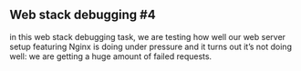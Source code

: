 ## Web stack debugging #4

in this web stack debugging task, we are testing how well our web server setup featuring Nginx is doing under pressure and it turns out it’s not doing well: we are getting a huge amount of failed requests. 
